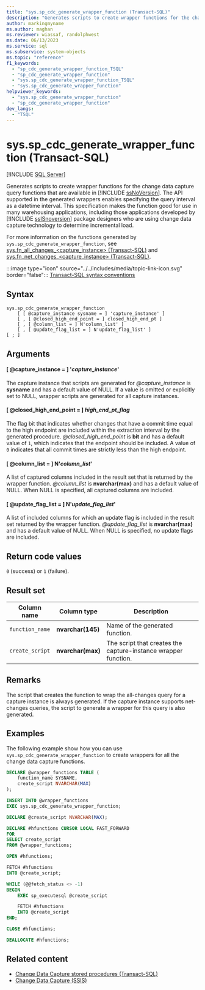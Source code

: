 ```yaml
---
title: "sys.sp_cdc_generate_wrapper_function (Transact-SQL)"
description: "Generates scripts to create wrapper functions for the change data capture query functions that are available in SQL Server."
author: markingmyname
ms.author: maghan
ms.reviewer: wiassaf, randolphwest
ms.date: 06/13/2023
ms.service: sql
ms.subservice: system-objects
ms.topic: "reference"
f1_keywords:
  - "sp_cdc_generate_wrapper_function_TSQL"
  - "sp_cdc_generate_wrapper_function"
  - "sys.sp_cdc_generate_wrapper_function_TSQL"
  - "sys.sp_cdc_generate_wrapper_function"
helpviewer_keywords:
  - "sys.sp_cdc_generate_wrapper_function"
  - "sp_cdc_generate_wrapper_function"
dev_langs:
  - "TSQL"
---
```

# sys.sp_cdc_generate_wrapper_function (Transact-SQL)

[!INCLUDE [SQL Server](../../includes/applies-to-version/sqlserver.md)]

Generates scripts to create wrapper functions for the change data capture query functions that are available in [!INCLUDE [ssNoVersion](../../includes/ssnoversion-md.md)]. The API supported in the generated wrappers enables specifying the query interval as a datetime interval. This specification makes the function good for use in many warehousing applications, including those applications developed by [!INCLUDE [ssISnoversion](../../includes/ssisnoversion-md.md)] package designers who are using change data capture technology to determine incremental load.

For more information on the functions generated by `sys.sp_cdc_generate_wrapper_function`, see [sys.fn_all_changes_&lt;capture_instance&gt; (Transact-SQL)](../system-functions/sys-fn-all-changes-capture-instance-transact-sql.md) and [sys.fn_net_changes_&lt;capture_instance&gt; (Transact-SQL)](../system-functions/sys-fn-net-changes-capture-instance-transact-sql.md).

:::image type="icon" source="../../includes/media/topic-link-icon.svg" border="false"::: [Transact-SQL syntax conventions](../../t-sql/language-elements/transact-sql-syntax-conventions-transact-sql.md)

## Syntax

```syntaxsql
sys.sp_cdc_generate_wrapper_function
    [ [ @capture_instance sysname = ] 'capture_instance' ]
    [ , [ @closed_high_end_point = ] closed_high_end_pt ]
    [ , [ @column_list = ] N'column_list' ]
    [ , [ @update_flag_list = ] N'update_flag_list' ]
[ ; ]
```

## Arguments

#### [ @capture_instance = ] '*capture_instance*'

The capture instance that scripts are generated for *@capture_instance* is **sysname** and has a default value of NULL. If a value is omitted or explicitly set to NULL, wrapper scripts are generated for all capture instances.

#### [ @closed_high_end_point = ] *high_end_pt_flag*

The flag bit that indicates whether changes that have a commit time equal to the high endpoint are included within the extraction interval by the generated procedure. *@closed_high_end_point* is **bit** and has a default value of `1`, which indicates that the endpoint should be included. A value of `0` indicates that all commit times are strictly less than the high endpoint.

#### [ @column_list = ] N'*column_list*'

A list of captured columns included in the result set that is returned by the wrapper function. *@column_list* is **nvarchar(max)** and has a default value of NULL. When NULL is specified, all captured columns are included.

#### [ @update_flag_list = ] N'*update_flag_list*'

A list of included columns for which an update flag is included in the result set returned by the wrapper function. *@update_flag_list* is **nvarchar(max)** and has a default value of NULL. When NULL is specified, no update flags are included.

## Return code values

`0` (success) or `1` (failure).

## Result set

| Column name | Column type | Description |
| --- | --- | --- |
| `function_name` | **nvarchar(145)** | Name of the generated function. |
| `create_script` | **nvarchar(max)** | The script that creates the capture-instance wrapper function. |

## Remarks

The script that creates the function to wrap the all-changes query for a capture instance is always generated. If the capture instance supports net-changes queries, the script to generate a wrapper for this query is also generated.

## Examples

The following example show how you can use `sys.sp_cdc_generate_wrapper_function` to create wrappers for all the change data capture functions.

```sql
DECLARE @wrapper_functions TABLE (
    function_name SYSNAME,
    create_script NVARCHAR(MAX)
);

INSERT INTO @wrapper_functions
EXEC sys.sp_cdc_generate_wrapper_function;

DECLARE @create_script NVARCHAR(MAX);

DECLARE #hfunctions CURSOR LOCAL FAST_FORWARD
FOR
SELECT create_script
FROM @wrapper_functions;

OPEN #hfunctions;

FETCH #hfunctions
INTO @create_script;

WHILE (@@fetch_status <> -1)
BEGIN
    EXEC sp_executesql @create_script

    FETCH #hfunctions
    INTO @create_script
END;

CLOSE #hfunctions;

DEALLOCATE #hfunctions;
```

## Related content

- [Change Data Capture stored procedures (Transact-SQL)](change-data-capture-stored-procedures-transact-sql.md)
- [Change Data Capture (SSIS)](../../integration-services/change-data-capture/change-data-capture-ssis.md)
